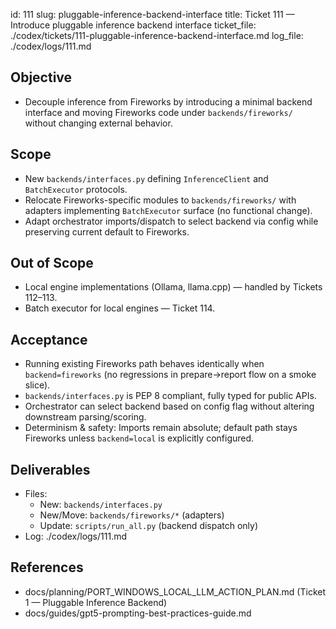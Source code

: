 id: 111
slug: pluggable-inference-backend-interface
title: Ticket 111 — Introduce pluggable inference backend interface
ticket_file: ./codex/tickets/111-pluggable-inference-backend-interface.md
log_file: ./codex/logs/111.md

## Objective
- Decouple inference from Fireworks by introducing a minimal backend interface and moving Fireworks code under `backends/fireworks/` without changing external behavior.

## Scope
- New `backends/interfaces.py` defining `InferenceClient` and `BatchExecutor` protocols.
- Relocate Fireworks-specific modules to `backends/fireworks/` with adapters implementing `BatchExecutor` surface (no functional change).
- Adapt orchestrator imports/dispatch to select backend via config while preserving current default to Fireworks.

## Out of Scope
- Local engine implementations (Ollama, llama.cpp) — handled by Tickets 112–113.
- Batch executor for local engines — Ticket 114.

## Acceptance
- Running existing Fireworks path behaves identically when `backend=fireworks` (no regressions in prepare→report flow on a smoke slice).
- `backends/interfaces.py` is PEP 8 compliant, fully typed for public APIs.
- Orchestrator can select backend based on config flag without altering downstream parsing/scoring.
- Determinism & safety: Imports remain absolute; default path stays Fireworks unless `backend=local` is explicitly configured.

## Deliverables
- Files:
  - New: `backends/interfaces.py`
  - New/Move: `backends/fireworks/*` (adapters)
  - Update: `scripts/run_all.py` (backend dispatch only)
- Log: ./codex/logs/111.md

## References
- docs/planning/PORT_WINDOWS_LOCAL_LLM_ACTION_PLAN.md (Ticket 1 — Pluggable Inference Backend)
- docs/guides/gpt5-prompting-best-practices-guide.md
